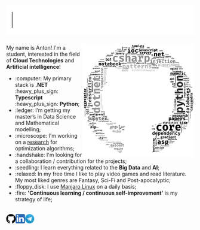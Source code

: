 <h1><img src="https://raw.githubusercontent.com/antonAce/antonAce/master/static/gif/greeter.gif" width="800px"></h1>

<img align="right" alt="octocloud" width="300px" src="https://raw.githubusercontent.com/antonAce/antonAce/master/static/png/wordcloud.png">

<a>My name is Anton! I'm a student, interested in the field of <strong>Cloud Technologies</strong> and <strong>Artificial intelligence</strong>!</a>

<ul>
  <li>:computer: My primary stack is <strong>.NET</strong> :heavy_plus_sign: <strong>Typescript</strong> :heavy_plus_sign: <strong>Python</strong>;</li>
  <li>:ledger: I’m getting my master’s in Data Science and Mathematical modelling;</li>
  <li>:microscope: I'm working on a <a href="https://github.com/antonAce/adaptive-gradient-descent">research</a> for optimization algorithms;</li>
  <li>:handshake: I'm looking for a collaboration / contribution for the projects;</li>
  <li>:seedling: I learn everything related to the <strong>Big Data</strong> and <strong>AI</strong>;
  <li>:relaxed: In my free time I like to play video games and read literature. My most liked genres are Fantasy, Sci-Fi and Post-apocalyptic;</li>
  <li>:floppy_disk: I use <a href="https://manjaro.org/">Manjaro Linux</a> on a daily basis;</li>
  <li>:fire: <strong>'Continuous learning / continuous self-improvement'</strong> is my strategy of life;</li>
</ul>

<br>

<a href="https://github.com/antonAce?tab=repositories">
  <img align="left" alt="Github" width="25px" src="https://raw.githubusercontent.com/antonAce/antonAce/master/static/svg/github.svg" />
</a>
<a href="https://www.linkedin.com/in/anton-kozyriev-66b272166">
  <img align="left" alt="LinkedIn" width="25px" src="https://raw.githubusercontent.com/antonAce/antonAce/master/static/svg/linkedin.svg" />
</a>
<a href="https://t.me/anton_on_github_bot">
  <img align="left" alt="Telegram" width="25px" src="https://raw.githubusercontent.com/antonAce/antonAce/master/static/svg/telegram.svg" />
</a>
